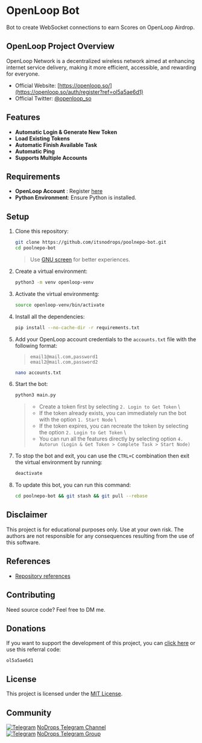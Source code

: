 # OpenLoop Bot
Bot to create WebSocket connections to earn Scores on OpenLoop Airdrop.

## OpenLoop Project Overview
OpenLoop Network is a decentralized wireless network aimed at enhancing internet service delivery, making it more efficient, accessible, and rewarding for everyone.

- Official Website: [https://openloop.so/](https://openloop.so/auth/register?ref=ol5a5ae6d1)
- Official Twitter: [@openloop_so](https://x.com/openloop_so)


## **Features**

- **Automatic Login & Generate New Token**
- **Load Existing Tokens**
- **Automatic Finish Available Task**
- **Automatic Ping**
- **Supports Multiple Accounts**


## **Requirements**

- **OpenLoop Account**  : Register [here](https://openloop.so/auth/register?ref=ol5a5ae6d1)
- **Python Environment**: Ensure Python is installed.


## Setup

1. Clone this repository:
   ```bash
   git clone https://github.com/itsnodrops/poolnepo-bot.git
   cd poolnepo-bot
   ```
   > Use [GNU screen](https://www.gnu.org/software/screen/) for better experiences. 
2. Create a virtual environment:
   ```bash
   python3 -m venv openloop-venv
   ```
3. Activate the virtual environmentg:
   ```bash
   source openloop-venv/bin/activate
   ```
4. Install all the dependencies:
   ```bash
   pip install --no-cache-dir -r requirements.txt
   ```
5. Add your OpenLoop account credentials to the `accounts.txt` file with the following format:
   >`email1@mail.com,password1` \
   >`email2@mail.com,password2`

   ```bash
   nano accounts.txt
   ```
6. Start the bot:
   ```bash
   python3 main.py
   ```
   > - Create a token first by selecting `2. Login to Get Token` \
   > - If the token already exists, you can immediately run the bot with the option `1. Start Node` \
   > - If the token expires, you can recreate the token by selecting the option `2. Login to Get Token` \
   > - You can run all the features directly by selecting option `4. Autorun (Login & Get Token > Complete Task > Start Node)`
7. To stop the bot and exit, you can use the `CTRL+C` combination then exit the virtual environment by running: 
   ```bash
   deactivate
   ```
8. To update this bot, you can run this command:
   ```bash
   cd poolnepo-bot && git stash && git pull --rebase
   ```

## Disclaimer

This project is for educational purposes only. Use at your own risk. The authors are not responsible for any consequences resulting from the use of this software.

## References
- [Repository references](github.com/GzGod/openloop)

## Contributing

Need source code? Feel free to DM me.

## Donations

If you want to support the development of this project, you can [click here](https://openloop.so/auth/register?ref=ol5a5ae6d1) or  use this referral code:

```
ol5a5ae6d1
```


## License

This project is licensed under the [MIT License](https://github.com/itsnodrops/poolnepo-bot/blob/main/LICENSE).

## Community
[![Telegram](https://upload.wikimedia.org/wikipedia/commons/thumb/8/82/Telegram_logo.svg/12px-Telegram_logo.svg.png)](https://t.me/NoDrops) [NoDrops Telegram Channel](https://t.me/NoDrops) \
[![Telegram](https://upload.wikimedia.org/wikipedia/commons/thumb/8/82/Telegram_logo.svg/12px-Telegram_logo.svg.png)](https://t.me/NoDropsChat) [NoDrops Telegram Group](https://t.me/NoDropsChat)
